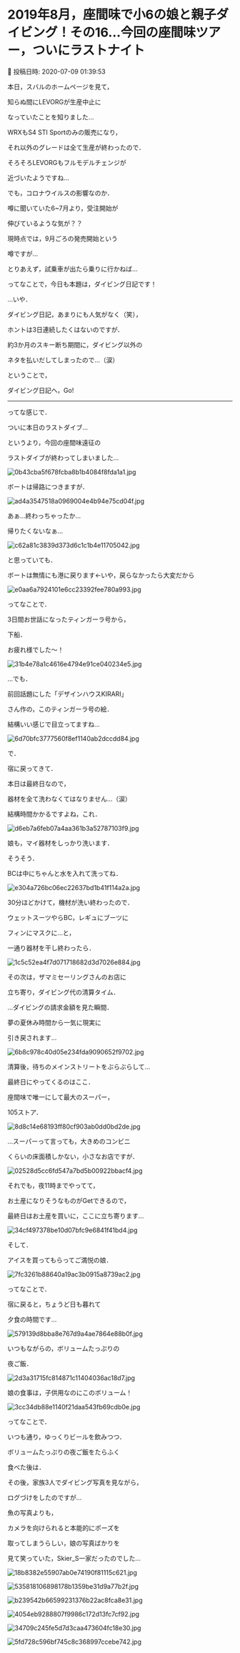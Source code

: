 # 2019年8月，座間味で小6の娘と親子ダイビング！その16…今回の座間味ツアー，ついにラストナイト

📅 投稿日時: 2020-07-09 01:39:53

本日，スバルのホームページを見て，


知らぬ間にLEVORGが生産中止に


なっていたことを知りました…





WRXもS4 STI Sportのみの販売になり，


それ以外のグレードは全て生産が終わったので．


そろそろLEVORGもフルモデルチェンジが


近づいたようですね…





でも，コロナウイルスの影響なのか．


噂に聞いていた6~7月より，受注開始が


伸びているような気が？？


現時点では，9月ごろの発売開始という


噂ですが…


とりあえず，試乗車が出たら乗りに行かねば…





ってなことで，今日も本題は，ダイビング日記です！





…いや．


ダイビング日記，あまりにも人気がなく（笑），


ホントは3日連続したくはないのですが．


約3か月のスキー断ち期間に，ダイビング以外の


ネタを払いだしてしまったので…（涙）





ということで，


ダイビング日記へ，Go!


---





ってな感じで．


ついに本日のラストダイブ…


というより，今回の座間味遠征の


ラストダイブが終わってしまいました…




![0b43cba5f678fcba8b1b4084f8fda1a1.jpg](images/0b43cba5f678fcba8b1b4084f8fda1a1.jpg)







ボートは帰路につきますが．




![ad4a3547518a0969004e4b94e75cd04f.jpg](images/ad4a3547518a0969004e4b94e75cd04f.jpg)




あぁ…終わっちゃったか…


帰りたくないなぁ…




![c62a81c3839d373d6c1c1b4e11705042.jpg](images/c62a81c3839d373d6c1c1b4e11705042.jpg)




と思っていても．


ボートは無情にも港に戻ります←いや，戻らなかったら大変だから




![e0aa6a7924101e6cc23392fee780a993.jpg](images/e0aa6a7924101e6cc23392fee780a993.jpg)







ってなことで．


3日間お世話になったティンガーラ号から，


下船．


お疲れ様でした～！




![31b4e78a1c4616e4794e91ce040234e5.jpg](images/31b4e78a1c4616e4794e91ce040234e5.jpg)







…でも．


前回話題にした「デザインハウスKIRARI」


さん作の，このティンガーラ号の絵．


結構いい感じで目立ってますね…




![6d70bfc3777560f8ef1140ab2dccdd84.jpg](images/6d70bfc3777560f8ef1140ab2dccdd84.jpg)







で．


宿に戻ってきて．


本日は最終日なので，


器材を全て洗わなくてはなりません…（涙）


結構時間かかるですよね，これ．




![d6eb7a6feb07a4aa361b3a52787103f9.jpg](images/d6eb7a6feb07a4aa361b3a52787103f9.jpg)







娘も，マイ器材をしっかり洗います．


そうそう．


BCは中にちゃんと水を入れて洗ってね．




![e304a726bc06ec22637bd1b41f114a2a.jpg](images/e304a726bc06ec22637bd1b41f114a2a.jpg)







30分ほどかけて，機材が洗い終わったので．


ウェットスーツやらBC，レギュにブーツに


フィンにマスクに…と，


一通り器材を干し終わったら．




![1c5c52ea4f7d071718682d3d7026e884.jpg](images/1c5c52ea4f7d071718682d3d7026e884.jpg)







その次は，ザマミセーリングさんのお店に


立ち寄り，ダイビング代の清算タイム．


…ダイビングの請求金額を見た瞬間．


夢の夏休み時間から一気に現実に


引き戻されます…




![6b8c978c40d05e234fda9090652f9702.jpg](images/6b8c978c40d05e234fda9090652f9702.jpg)







清算後，待ちのメインストリートをぶらぶらして…


最終日にやってくるのはここ．


座間味で唯一にして最大のスーパー，


105ストア．




![8d8c14e68193ff80cf903ab0dd0bd2de.jpg](images/8d8c14e68193ff80cf903ab0dd0bd2de.jpg)




…スーパーって言っても，大きめのコンビニ


くらいの床面積しかない，小さなお店ですが．




![02528d5cc6fd547a7bd5b00922bbacf4.jpg](images/02528d5cc6fd547a7bd5b00922bbacf4.jpg)




それでも，夜11時までやってて，


お土産になりそうなものがGetできるので，


最終日はお土産を買いに，ここに立ち寄ります…




![34cf497378be10d07bfc9e6841f41bd4.jpg](images/34cf497378be10d07bfc9e6841f41bd4.jpg)







そして．


アイスを買ってもらってご満悦の娘．




![7fc3261b88640a19ac3b0915a8739ac2.jpg](images/7fc3261b88640a19ac3b0915a8739ac2.jpg)







ってなことで．


宿に戻ると，ちょうど日も暮れて


夕食の時間です…




![579139d8bba8e767d9a4ae7864e88b0f.jpg](images/579139d8bba8e767d9a4ae7864e88b0f.jpg)







いつもながらの，ボリュームたっぷりの


夜ご飯．




![2d3a31715fc814871c11404036ac18d7.jpg](images/2d3a31715fc814871c11404036ac18d7.jpg)




娘の食事は，子供用なのにこのボリューム！




![3cc34db88e1140f21daa543fb69cdb0e.jpg](images/3cc34db88e1140f21daa543fb69cdb0e.jpg)




ってなことで．


いつも通り，ゆっくりビールを飲みつつ．


ボリュームたっぷりの夜ご飯をたらふく


食べた後は．





その後，家族3人でダイビング写真を見ながら，


ログづけをしたのですが…


魚の写真よりも，


カメラを向けられると本能的にポーズを


取ってしまうらしい，娘の写真ばかりを


見て笑っていた，Skier_S一家だったのでした…




![18b8382e55907ab0e74190f81115c621.jpg](images/18b8382e55907ab0e74190f81115c621.jpg)









![535818106898178b1359be31d9a77b2f.jpg](images/535818106898178b1359be31d9a77b2f.jpg)









![b239542b66599231376b22ac8fca8e31.jpg](images/b239542b66599231376b22ac8fca8e31.jpg)









![4054eb9288807f9986c172d13fc7cf92.jpg](images/4054eb9288807f9986c172d13fc7cf92.jpg)









![34709c245fe5d7d3caa473604fc18e30.jpg](images/34709c245fe5d7d3caa473604fc18e30.jpg)









![5fd728c596bf745c8c368997ccebe742.jpg](images/5fd728c596bf745c8c368997ccebe742.jpg)
